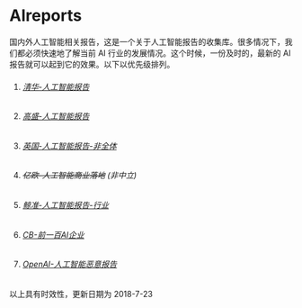 # AIreports
国内外人工智能相关报告，这是一个关于人工智能报告的收集库。很多情况下，我们都必须快速地了解当前 AI 行业的发展情况。这个时候，一份及时的，最新的 AI 报告就可以起到它的效果。以下以优先级排列。

1. ###### [清华-人工智能报告](https://github.com/Quorafind/AIreports/blob/master/%E6%B8%85%E5%8D%8E%E5%A4%A7%E5%AD%A6%E3%80%8A%E4%B8%AD%E5%9B%BD%E4%BA%BA%E5%B7%A5%E6%99%BA%E8%83%BD%E5%8F%91%E5%B1%95%E6%8A%A5%E5%91%8A2018%E3%80%8B%20.pdf)

2. ###### [高盛-人工智能报告](https://github.com/Quorafind/AIreports/blob/master/%E4%BA%BA%E5%B7%A5%E6%99%BA%E8%83%BD%E6%8A%A5%E5%91%8A%E4%B8%AD%E6%96%87%E7%89%88-%E9%AB%98%E7%9B%9B.pdf)

3. ###### [英国-人工智能报告-非全体](https://github.com/Quorafind/AIreports/blob/master/%E8%8B%B1%E5%9B%BDAI%E6%8A%A5%E5%91%8A(AI%20in%20England).pdf)

4. ###### ~~亿欧-人工智能商业落地~~ (非中立)

5. ###### [鲸准-人工智能报告-行业](https://github.com/Quorafind/AIreports/blob/master/%E4%BA%BA%E5%B7%A5%E6%99%BA%E8%83%BD%E8%A1%8C%E4%B8%9A%E5%BA%94%E7%94%A8%E4%BB%B7%E5%80%BC%E6%8A%A5%E5%91%8A.pdf)

6. ###### [CB-前一百AI企业](https://github.com/Quorafind/AIreports/blob/master/AI%E4%BC%81%E4%B8%9A%E5%89%8D%E4%B8%80%E7%99%BE(AI%20100).pdf)

7. ###### [OpenAI-人工智能恶意报告](https://github.com/Quorafind/AIreports/blob/master/%E4%BA%BA%E5%B7%A5%E6%99%BA%E8%83%BD%E6%81%B6%E6%84%8F%E6%8A%A5%E5%91%8A-OpenAI.pdf)



以上具有时效性，更新日期为 2018-7-23
